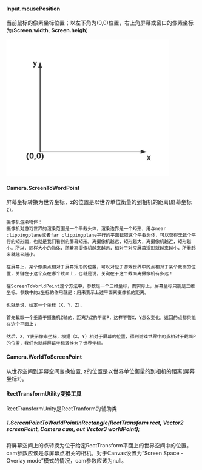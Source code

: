 #### Input.mousePosition

当前鼠标的像素坐标位置；以左下角为(0,0)位置，右上角屏幕或窗口的像素坐标为(**Screen.width**, **Screen.heigh**)

![pixel坐标系](../Resources/pixelcoordinate.png)



#### Camera.ScreenToWordPoint

屏幕坐标转换为世界坐标，z的位置是以世界单位衡量的到相机的距离(屏幕坐标z)。 

```
摄像机渲染物体：
摄像机对游戏世界的渲染范围是一个平截头体，渲染边界是一个矩形，用与near clippingplane或者far clippingplane平行的平面截取这个平截头体，可以获得无数个平行的矩形面，也就是我们看到的屏幕矩形。离摄像机越远，矩形越大，离摄像机越近，矩形越小。所以，同样大小的物体，随着离摄像机越来越远，相对于对应屏幕矩形就越来越小，所看起来就越来越小。

在屏幕上，某个像素点相对于屏幕矩形的位置，可以对应于游戏世界中的点相对于某个截面的位置，关键在于这个点在哪个截面上，也就是说，关键在于这个截面离摄像机有多远！

在ScreenToWorldPoint这个方法中，参数是一个三维坐标，而实际上，屏幕坐标只能是二维坐标。参数中的z坐标的作用就是：用来表示上述平面离摄像机的距离。

也就是说，给定一个坐标（X，Y，Z），

首先截取一个垂直于摄像机Z轴的，距离为Z的平面P，这样不管X，Y怎么变化，返回的点都只能在这个平面上；

然后，X，Y表示像素坐标，根据（X，Y）相对于屏幕的位置，得到游戏世界中的点相对于截面P的位置，我们也就将屏幕坐标转换为了世界坐标。
```



#### Camera.WorldToScreenPoint

从世界空间到屏幕空间变换位置, z的位置是以世界单位衡量的到相机的距离(屏幕坐标z)。 



#### RectTransformUtility变换工具

RectTransformUnity是RectTranform的辅助类

##### 1.ScreenPointToWorldPointInRectangle(RectTransform rect, Vector2 screenPoint, Camera cam, out Vector3 worldPoint);

将屏幕空间上的点转换为位于给定RectTransform平面上的世界空间中的位置。cam参数应该是与屏幕点相关的相机。对于Canvas设置为“Screen Space - Overlay mode”模式的情况，cam参数应该为null。 



